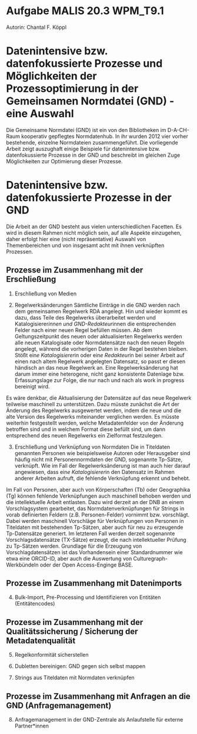 # Aufgabe MALIS 20.3 WPM_T9.1

Autorin: Chantal F. Köppl

# Datenintensive bzw. datenfokussierte Prozesse und Möglichkeiten der Prozessoptimierung in der Gemeinsamen Normdatei (GND) - eine Auswahl

Die Gemeinsame Normdatei (GND) ist ein von den Bibliotheken im D-A-CH-Raum kooperativ gepflegtes Normdatenhub. In ihr wurden 2012 vier vorher bestehende, einzelne Normdateien zusammengeführt.
Die vorliegende Arbeit zeigt auszughaft einige Beispiele für datenintensive bzw. datenfokussierte Prozesse in der GND und beschreibt im gleichen Zuge Möglichkeiten zur Optimierung dieser Prozesse. 

# Datenintensive bzw. datenfokussierte Prozesse in der GND

Die Arbeit an der GND besteht aus vielen unterschiedlichen Facetten. Es wird in diesem Rahmen nicht möglich sein, auf alle Aspekte einzugehen, daher erfolgt hier eine (nicht repräsentative) Auswahl von Themenbereichen und von insgesamt acht mit ihnen verknüpften Prozessen.


## Prozesse im Zusammenhang mit der Erschließung

1. Erschließung von Medien

2. Regelwerksänderungen
Sämtliche Einträge in die GND werden nach dem gemeinsamen Regelwerk RDA angelegt. Hin und wieder kommt es dazu, dass Teile des Regelwerks überarbeitet werden und Katalogisierer*innen und GND-Redakteur*innen die entsprechenden Felder nach einer neuen Regel befüllen müssen.
Ab dem Geltungszeitpunkt des neuen oder aktualisierten Regelwerks werden alle neuen Katalogisate oder Normdatensätze nach den neuen Regeln angelegt, während die vorherigen Daten in der Regel bestehen bleiben. Stößt ein*e Katalogisierer*in oder ein*e Redakteur*in bei seiner Arbeit auf einen nach altem Regelwerk angelegten Datensatz, so passt er diesen händisch an das neue Regelwerk an.
Eine Regelwerksänderung hat darum immer eine heterogene, nicht ganz konsistente Datenlage bzw. Erfassungslage zur Folge, die nur nach und nach als work in progress bereinigt wird.

Es wäre denkbar, die Aktualisierung der Datensätze auf das neue Regelwerk teilweise  maschinell zu unterstützen. Dazu müsste zunächst die Art der Änderung des Regelwerks ausgewertet werden, indem die neue und die alte Version des Regelwerks miteinander verglichen werden.
Es müsste weiterhin festgestellt werden, welche Metadatenfelder von der Änderung betroffen sind und in welchem Format diese befüllt sind, um dann entsprechend des neuen Regelwerks ein Zielformat festzulegen. 

3. Erschließung und Verknüpfung von Normdaten
Die in Titeldaten genannten Personen wie beispielsweise Autoren oder Herausgeber sind häufig nicht mit Personennormdaten der GND, sogenannte Tp-Sätze, verknüpft. Wie im Fall der Regelwerksänderung ist man auch hier darauf angewiesen, dass ein*e Katalogisierer*in den Datensatz im Rahmen anderer Arbeiten aufruft, die fehlende Verknüpfung erkennt und behebt.

Im Fall von Personen, aber auch von Körperschaften (Tb) oder Geographika (Tg) können fehlende Verknüpfungen auch maschinell behoben werden und die intellektuelle Arbeit entlasten. Dazu wird derzeit an der DNB an einem Vorschlagsystem gearbeitet, das Normdatenverknüpfungen für Strings in vorab definierten Feldern (z.B. Personen-Felder) vornimmt bzw. vorschlägt.
Dabei werden maschinell Vorschläge für Verknüpfungen von Personen in Titeldaten mit bestehenden Tp-Sätzen, aber auch für neu zu erzeugende Tp-Datensätze generiert. Im letzteren Fall werden derzeit sogenannte Vorschlagsdatensätze (TX-Sätze) erzeugt, die nach intellektueller Prüfung zu Tp-Sätzen werden.
Grundlage für die Erzeugung von Vorschlagdatensätzen ist das Vorhandensein einer Standardnummer wie etwa eine ORCID-ID, aber auch die Auswertung von Culturegraph-Werkbündeln oder der Open Access-Enginge BASE.    


## Prozesse im Zusammenhang mit Datenimports

4.  Bulk-Import, Pre-Processing und Identifizieren von Entitäten (Entitätencodes)


## Prozesse im Zusammenhang mit der Qualitätssicherung / Sicherung der Metadatenqualität

5. Regelkonformität sicherstellen

6. Dubletten bereinigen: GND gegen sich selbst mappen

7. Strings aus Titeldaten mit Normdaten verknüpfen


## Prozesse im Zusammenhang mit Anfragen an die GND (Anfragemanagement)

8. Anfragemanagement in der GND-Zentrale als Anlaufstelle für externe Partner*innen





